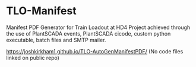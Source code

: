 # TLO-Manifest
Manifest PDF Generator for Train Loadout at HD4
Project achieved through the use of PlantSCADA events, PlantSCADA cicode, custom python executable, batch files and SMTP mailer. 

https://joshkirkham1.github.io/TLO-AutoGenManifestPDF/
(No code files linked on public repo)
